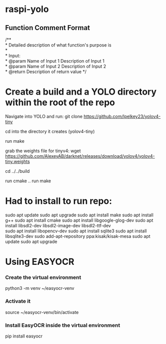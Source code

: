 # raspi-yolo

## Function Comment Format
/**  
 \* Detailed description of what function's purpose is  
 \*  
 \* Input:  
 \* @param Name of Input 1 Description of Input 1  
 \* @param Name of Input 2 Description of Input 2  
 \* @return Description of return value
 */  

# Create a build and a YOLO directory within the root of the repo

Navigate into YOLO and run:
git clone https://github.com/lpelkey23/yolov4-tiny

cd into the directory it creates (yolov4-tiny)

run make

grab the weights file for tinyv4:
wget https://github.com/AlexeyAB/darknet/releases/download/yolov4/yolov4-tiny.weights

cd ../../build

run cmake ..
run make

# Had to install to run repo:
sudo apt update
sudo apt upgrade
sudo apt install make
sudo apt install g++
sudo apt install cmake
sudo apt install libgoogle-glog-dev
sudo apt install libsdl2-dev libsdl2-image-dev libsdl2-ttf-dev  
sudo apt install libopencv-dev
sudo apt install sqlite3
sudo apt install libsqlite3-dev
sudo add-apt-repository ppa:kisak/kisak-mesa
sudo apt update
sudo apt upgrade

# Using EASYOCR
### Create the virtual environment
python3 -m venv ~/easyocr-venv

### Activate it
source ~/easyocr-venv/bin/activate

### Install EasyOCR inside the virtual environment
pip install easyocr

